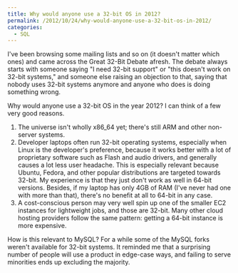 ```yaml
---
title: Why would anyone use a 32-bit OS in 2012?
permalink: /2012/10/24/why-would-anyone-use-a-32-bit-os-in-2012/
categories:
  - SQL
---
```

I've been browsing some mailing lists and so on (it doesn't matter which ones) and came across the Great 32-Bit Debate afresh. The debate always starts with someone saying "I need 32-bit support" or "this doesn't work on 32-bit systems," and someone else raising an objection to that, saying that nobody uses 32-bit systems anymore and anyone who does is doing something wrong.

Why would anyone use a 32-bit OS in the year 2012? I can think of a few very good reasons.

1.  The universe isn't wholly x86_64 yet; there's still ARM and other non-server systems.
2.  Developer laptops often run 32-bit operating systems, especially when Linux is the developer's preference, because it works better with a lot of proprietary software such as Flash and audio drivers, and generally causes a lot less user headache. This is especially relevant because Ubuntu, Fedora, and other popular distributions are targeted towards 32-bit. My experience is that they just don't work as well in 64-bit versions. Besides, if my laptop has only 4GB of RAM (I've never had one with more than that), there's no benefit at all to 64-bit in any case.
3.  A cost-conscious person may very well spin up one of the smaller EC2 instances for lightweight jobs, and those are 32-bit. Many other cloud hosting providers follow the same pattern: getting a 64-bit instance is more expensive.

How is this relevant to MySQL? For a while some of the MySQL forks weren't available for 32-bit systems. It reminded me that a surprising number of people will use a product in edge-case ways, and failing to serve minorities ends up excluding the majority.
